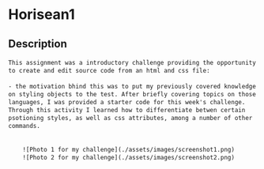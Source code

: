 # Horisean1

 ## Description
    
    This assignment was a introductory challenge providing the opportunity to create and edit source code from an html and css file:
    
    - the motivation bhind this was to put my previously covered knowledge on styling objects to the test. After briefly covering topics on those languages, I was provided a starter code for this week's challenge. Through this activity I learned how to differentiate betwen certain psotioning styles, as well as css attributes, among a number of other commands. 
    
        
        ![Photo 1 for my challenge](./assets/images/screenshot1.png)
        ![Photo 2 for my challenge](./assets/images/screenshot2.png)
    
    